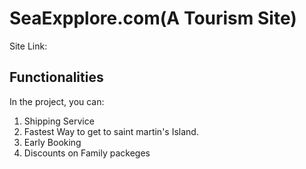 # SeaExpplore.com(A Tourism Site)

Site Link:  

## Functionalities

In the project, you can:

1. Shipping Service
2. Fastest Way to get to saint martin's Island.
3. Early Booking
4. Discounts on Family packeges


